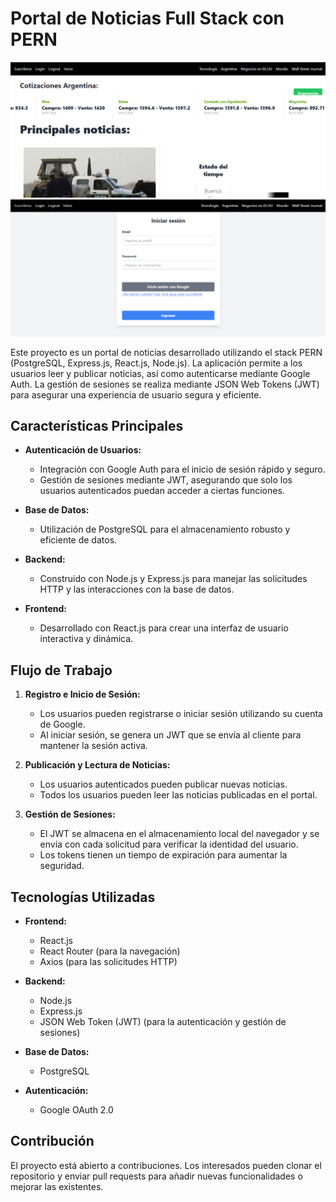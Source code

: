 # Portal de Noticias Full Stack con PERN

<img src="./images/home.png" >

<img src="./images/form.png">

Este proyecto es un portal de noticias desarrollado utilizando el stack PERN (PostgreSQL, Express.js, React.js, Node.js). La aplicación permite a los usuarios leer y publicar noticias, así como autenticarse mediante Google Auth. La gestión de sesiones se realiza mediante JSON Web Tokens (JWT) para asegurar una experiencia de usuario segura y eficiente.

## Características Principales

- **Autenticación de Usuarios:**
  - Integración con Google Auth para el inicio de sesión rápido y seguro.
  - Gestión de sesiones mediante JWT, asegurando que solo los usuarios autenticados puedan acceder a ciertas funciones.
  
- **Base de Datos:**
  - Utilización de PostgreSQL para el almacenamiento robusto y eficiente de datos.
  
- **Backend:**
  - Construido con Node.js y Express.js para manejar las solicitudes HTTP y las interacciones con la base de datos.
  
- **Frontend:**
  - Desarrollado con React.js para crear una interfaz de usuario interactiva y dinámica.

## Flujo de Trabajo

1. **Registro e Inicio de Sesión:**
   - Los usuarios pueden registrarse o iniciar sesión utilizando su cuenta de Google.
   - Al iniciar sesión, se genera un JWT que se envía al cliente para mantener la sesión activa.

2. **Publicación y Lectura de Noticias:**
   - Los usuarios autenticados pueden publicar nuevas noticias.
   - Todos los usuarios pueden leer las noticias publicadas en el portal.

3. **Gestión de Sesiones:**
   - El JWT se almacena en el almacenamiento local del navegador y se envía con cada solicitud para verificar la identidad del usuario.
   - Los tokens tienen un tiempo de expiración para aumentar la seguridad.

## Tecnologías Utilizadas

- **Frontend:**
  - React.js
  - React Router (para la navegación)
  - Axios (para las solicitudes HTTP)

- **Backend:**
  - Node.js
  - Express.js
  - JSON Web Token (JWT) (para la autenticación y gestión de sesiones)

- **Base de Datos:**
  - PostgreSQL

- **Autenticación:**
  - Google OAuth 2.0

## Contribución

El proyecto está abierto a contribuciones. Los interesados pueden clonar el repositorio y enviar pull requests para añadir nuevas funcionalidades o mejorar las existentes.

<img >
